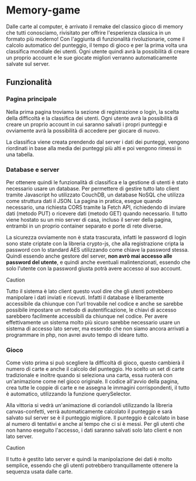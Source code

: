 # Memory-game

Dalle carte al computer, è arrivato il remake del classico gioco di memory che tutti conosciamo, rivisitato per offrire l'esperienza classica in un formato più moderno!
Con l'aggiunta di funzionalità rivoluzionarie, come il calcolo automatico del punteggio, il tempo di gioco e per la prima volta una classifica mondiale dei utenti.
Ogni utente quindi avrà la possibilità di creare un proprio account e le sue giocate migliori verranno automaticamente salvate sul server.

## Funzionalità

### Pagina principale
Nella prima pagina troviamo la sezione di registrazione o login, la scelta della difficoltà e la classifica dei utenti.
Ogni utente avrà la possibilità di creare un proprio account in cui saranno salvati i propri punteggi e ovviamente avrà la possibilità di accedere per giocare di nuovo.

La classifica viene creata prendendo dal server i dati dei punteggi, vengono riordinati in base alla media dei punteggi più alti e poi vengono rimessi in una tabella.

### Database e server
Per ottenere quindi le funzionalità di classifica e la gestione di utenti è stato necessario usare un database.
Per permettere di gestire tutto lato client tramite Javascript ho utilizzato CouchDB, un database NoSQL che utilizza come struttura dati il JSON.
La pagina in pratica, esegue quando necessario, una richiesta CORS tramite la Fetch API, richiedendo di inviare dati (metodo PUT) o ricevere dati (metodo GET) quando necessario.
Il tutto viene hostato su un mio server di casa, incluso il server della pagina, entrambi in un proprio container separato e porte di rete diverse.

La sicurezza ovviamente non è stata trascurata, infatti le password di login sono state criptate con la libreria crypto-js, che alla registrazione cripta la password con lo standard AES utilizzando come chiave la password stessa.
Quindi essendo anche gestore del server, **non avrò mai accesso alle password del utente**, e quindi anche eventuali malintenzionati, essendo che solo l'utente con la password giusta potrà avere accesso al suo account.

>[!CAUTION]
>Tutto il sistema è lato client questo vuol dire che gli utenti potrebbero manipolare i dati inviati e ricevuti.
>Infatti il database è liberamente accessibile da chiunque con l'url trovabile nel codice e anche se sarebbe possibile impostare un metodo di autentificazione, le chiavi di accesso sarebbero facilmente accessibili da chiunque nel codice.
>Per avere effettivamente un sistema molto più sicuro sarebbe necessario usare un sistema di accesso lato server, ma essendo che non siamo ancora arrivati a programmare in php, non avrei avuto tempo di ideare tutto.

### Gioco
Come visto prima si può scegliere la difficoltà di gioco, questo cambierà il numero di carte e anche il calcolo del punteggio.
Ho scelto un set di carte tradizionale e inoltre quando si seleziona una carta, essa ruoterà con un'animazione come nel gioco originale.
Il codice all'avvio della pagina, crea tutte le coppie di carte e ne assegna le immagini corrispondenti, il tutto è automatico, utilizzando la funzione querySelector.

Alla vittoria si vedrà un'animazione di coriandoli utilizzando la libreria canvas-confetti, verrà automaticamente calcolato il punteggio e sarà salvato sul server se è il punteggio migliore.
Il punteggio è calcolato in base al numero di tentativi e anche al tempo che ci si è messi.
Per gli utenti che non hanno eseguito l'accesso, i dati saranno salvati solo lato client e non lato server.

>[!CAUTION]
>Il tutto è gestito lato server e quindi la manipolazione dei dati è molto semplice, essendo che gli utenti potrebbero tranquillamente ottenere la sequenza usata dalle carte.
